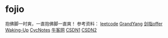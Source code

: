 # fojio
抱佛脚一时爽，一直抱佛脚一直爽！
参考资料：
[leetcode](https://leetcode.com/problems/)
[GrandYang](https://www.cnblogs.com/grandyang/p/6854825.html)
[剑指offer](https://www.nowcoder.com/ta/coding-interviews)
[Waking-Up](https://github.com/wolverinn/Waking-Up)
[CycNotes](https://github.com/CyC2018/CS-Notes)
[牛客网](https://www.nowcoder.com/)
[CSDN1](https://blog.csdn.net/du5006150054/article/details/82379210)
[CSDN2](https://blog.csdn.net/qq_27607965/article/details/79925288)
